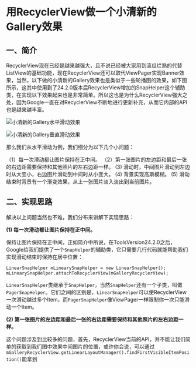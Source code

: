 # 用RecyclerView做一个小清新的Gallery效果 #

## 一、简介 ##
RecyclerView现在已经是越来越强大，且不说已经被大家用到滚瓜烂熟的代替ListView的基础功能，现在RecyclerView还可以取代ViewPager实现Banner效果，当然，以下做的小清新的Gallery效果也是类似于一些轮播图的效果，如下图所示，这其中使用到了24.2.0版本后RecyclerView增加的SnapHelper这个辅助类，在实现以下效果起来也是非常简单。所以这也是为什么RecyclerView强大之处，因为Google一直在对RecyclerView不断地进行更新补充，从而它内部的API也是越来越丰富。

![小清新的Gallery水平滑动效果](http://onq81n53u.bkt.clouddn.com/assdd.gif)

![小清新的Gallery垂直滑动效果](http://onq81n53u.bkt.clouddn.com/bbb.gif)

那么我们从水平滑动为例，我们细分为以下几个小问题：

（1）每一次滑动都让图片保持在正中间。 
（2）第一张图片的左边距和最后一张的右边距需要保持和其他照片的左右边距一样。
 (3) 滑动时，中间图片滑动到左边时从大变小，右边图片滑动到中间时从小变大。
 (4) 背景实现高斯模糊。
 (5) 滑动结束时背景有一个渐变效果，从上一张图片淡入淡出到当前图片。

## 二、实现思路 ##

解决以上问题当然也不难，我们分布来讲解下实现思路：

**(1) 每一次滑动都让图片保持在正中间。** 

保持让图片保持在正中间，正如简介中所说，在ToolsVersion24.2.0之后，Google给我们提供了一个`SnapHelper`的辅助类，它只需要几行代码就能帮助我们实现滑动结束时保持在居中位置：

	LinearSnapHelper mLinearySnapHelper = new LinearSnapHelper();
	mLinearySnapHelper.attachToRecyclerView(mGalleryRecyclerView);

`LinearSnapHelper`类继承于`SnapHelper`，当然`SnapHelper`还有一个子类，叫做`PagerSnapHelper`。它们之间的区别是，`LinearSnapHelper`可以使RecyclerView一次滑动越过多个Item，而`PagerSnapHelper`像ViewPager一样限制你一次只能滑动一个Item。

 **(2) 第一张图片的左边距和最后一张的右边距需要保持和其他照片的左右边距一样。**

这个问题涉及到比较多的问题，首先，RecyclerView当前的API，并不能让我们简单的获取到我们图中效果中间图片的位置，或许你会说，可以通过
`mGalleryRecyclerView.getLinearLayoutManager().findFirstVisibleItemPosition()`能拿到


 